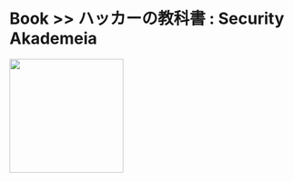 # Book >> ハッカーの教科書 : Security Akademeia

<img src="https://cover.openbd.jp/9784887188167.jpg" style="width: 200px"/>